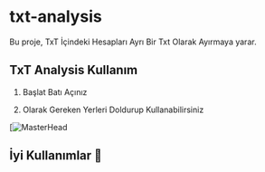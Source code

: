 # txt-analysis

Bu proje, TxT İçindeki Hesapları Ayrı Bir Txt Olarak Ayırmaya yarar. 


## TxT Analysis Kullanım

1. Başlat Batı Açınız

2. Olarak Gereken Yerleri Doldurup Kullanabilirsiniz

[![MasterHead](https://cdn.discordapp.com/attachments/1246963243738464406/1261506270129684550/image.png?ex=669334c4&is=6691e344&hm=8c2d36877d9a3394f46ba96d3cb8eb0a7472bf590408de760ca3307b9c2b2e22&)

## İyi Kullanımlar 💫
